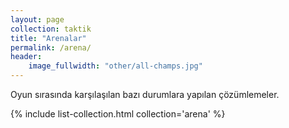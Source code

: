 ```yaml
---
layout: page
collection: taktik
title: "Arenalar"
permalink: /arena/
header:
    image_fullwidth: "other/all-champs.jpg"
---
```


Oyun sırasında karşılaşılan bazı durumlara yapılan çözümlemeler.

 {% include list-collection.html collection='arena' %}

